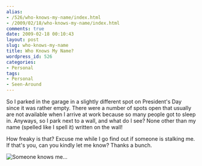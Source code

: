 ```yaml
---
alias:
- /526/who-knows-my-name/index.html
- /2009/02/18/who-knows-my-name/index.html
comments: true
date: 2009-02-18 00:10:43
layout: post
slug: who-knows-my-name
title: Who Knows My Name?
wordpress_id: 526
categories:
- Personal
tags:
- Personal
- Seen-Around
---
```


So I parked in the garage in a slightly different spot on President's Day since it was rather empty.  There were a number of spots open that usually are not available when I arrive at work because so many people got to sleep in.  Anyways, so I park next to a wall, and what do I see?  None other than my name (spelled like I spell it) written on the wall!

How freaky is that?  Excuse me while I go find out if someone is stalking me.  If that's you, can you kindly let me know?  Thanks a bunch.

![Someone knows me...](http://farm4.static.flickr.com/3351/3289113526_144e9802d5.jpg)
